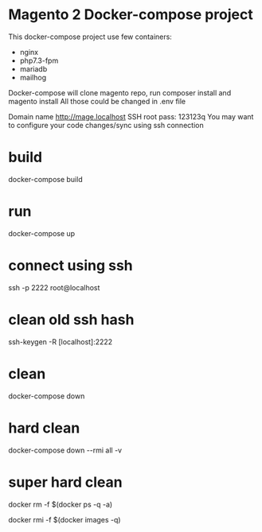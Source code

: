 # Magento 2 Docker-compose project

This docker-compose project use few containers:
 - nginx
 - php7.3-fpm
 - mariadb
 - mailhog

Docker-compose will clone magento repo, run composer install and magento install
All those could be changed in .env file

Domain name http://mage.localhost
SSH root pass: 123123q
You may want to configure your code changes/sync using ssh connection
 
 # build
 docker-compose build
 # run
 docker-compose up
 # connect using ssh
 ssh -p 2222 root@localhost
 # clean old ssh hash
 ssh-keygen -R [localhost]:2222
 # clean 
 docker-compose down
 # hard clean
 docker-compose down --rmi all -v
 # super hard clean
 docker rm -f $(docker ps -q -a)
 
 docker rmi -f $(docker images -q)
